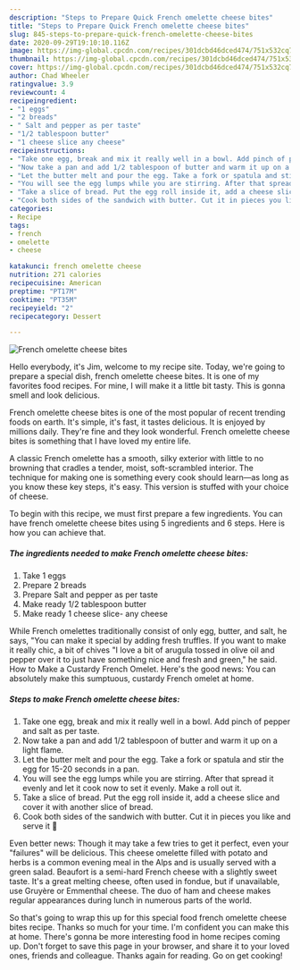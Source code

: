 ```yaml
---
description: "Steps to Prepare Quick French omelette cheese bites"
title: "Steps to Prepare Quick French omelette cheese bites"
slug: 845-steps-to-prepare-quick-french-omelette-cheese-bites
date: 2020-09-29T19:10:10.116Z
image: https://img-global.cpcdn.com/recipes/301dcbd46dced474/751x532cq70/french-omelette-cheese-bites-recipe-main-photo.jpg
thumbnail: https://img-global.cpcdn.com/recipes/301dcbd46dced474/751x532cq70/french-omelette-cheese-bites-recipe-main-photo.jpg
cover: https://img-global.cpcdn.com/recipes/301dcbd46dced474/751x532cq70/french-omelette-cheese-bites-recipe-main-photo.jpg
author: Chad Wheeler
ratingvalue: 3.9
reviewcount: 4
recipeingredient:
- "1 eggs"
- "2 breads"
- " Salt and pepper as per taste"
- "1/2 tablespoon butter"
- "1 cheese slice any cheese"
recipeinstructions:
- "Take one egg, break and mix it really well in a bowl. Add pinch of pepper and salt as per taste."
- "Now take a pan and add 1/2 tablespoon of butter and warm it up on a light flame."
- "Let the butter melt and pour the egg. Take a fork or spatula and stir the egg for 15-20 seconds in a pan."
- "You will see the egg lumps while you are stirring. After that spread it evenly and let it cook now to set it evenly. Make a roll out it."
- "Take a slice of bread. Put the egg roll inside it, add a cheese slice and cover it with another slice of bread."
- "Cook both sides of the sandwich with butter. Cut it in pieces you like and serve it 🙂"
categories:
- Recipe
tags:
- french
- omelette
- cheese

katakunci: french omelette cheese 
nutrition: 271 calories
recipecuisine: American
preptime: "PT17M"
cooktime: "PT35M"
recipeyield: "2"
recipecategory: Dessert

---
```



![French omelette cheese bites](https://img-global.cpcdn.com/recipes/301dcbd46dced474/751x532cq70/french-omelette-cheese-bites-recipe-main-photo.jpg)

Hello everybody, it's Jim, welcome to my recipe site. Today, we're going to prepare a special dish, french omelette cheese bites. It is one of my favorites food recipes. For mine, I will make it a little bit tasty. This is gonna smell and look delicious.

French omelette cheese bites is one of the most popular of recent trending foods on earth. It's simple, it's fast, it tastes delicious. It is enjoyed by millions daily. They're fine and they look wonderful. French omelette cheese bites is something that I have loved my entire life.

A classic French omelette has a smooth, silky exterior with little to no browning that cradles a tender, moist, soft-scrambled interior. The technique for making one is something every cook should learn—as long as you know these key steps, it&#39;s easy. This version is stuffed with your choice of cheese.


To begin with this recipe, we must first prepare a few ingredients. You can have french omelette cheese bites using 5 ingredients and 6 steps. Here is how you can achieve that.

<!--inarticleads1-->

##### The ingredients needed to make French omelette cheese bites:

1. Take 1 eggs
1. Prepare 2 breads
1. Prepare  Salt and pepper as per taste
1. Make ready 1/2 tablespoon butter
1. Make ready 1 cheese slice- any cheese


While French omelettes traditionally consist of only egg, butter, and salt, he says, &#34;You can make it special by adding fresh truffles. If you want to make it really chic, a bit of chives &#34;I love a bit of arugula tossed in olive oil and pepper over it to just have something nice and fresh and green,&#34; he said. How to Make a Custardy French Omelet. Here&#39;s the good news: You can absolutely make this sumptuous, custardy French omelet at home. 

<!--inarticleads2-->

##### Steps to make French omelette cheese bites:

1. Take one egg, break and mix it really well in a bowl. Add pinch of pepper and salt as per taste.
1. Now take a pan and add 1/2 tablespoon of butter and warm it up on a light flame.
1. Let the butter melt and pour the egg. Take a fork or spatula and stir the egg for 15-20 seconds in a pan.
1. You will see the egg lumps while you are stirring. After that spread it evenly and let it cook now to set it evenly. Make a roll out it.
1. Take a slice of bread. Put the egg roll inside it, add a cheese slice and cover it with another slice of bread.
1. Cook both sides of the sandwich with butter. Cut it in pieces you like and serve it 🙂


Even better news: Though it may take a few tries to get it perfect, even your &#34;failures&#34; will be delicious. This cheese omelette filled with potato and herbs is a common evening meal in the Alps and is usually served with a green salad. Beaufort is a semi-hard French cheese with a slightly sweet taste. It&#39;s a great melting cheese, often used in fondue, but if unavailable, use Gruyère or Emmenthal cheese. The duo of ham and cheese makes regular appearances during lunch in numerous parts of the world. 

So that's going to wrap this up for this special food french omelette cheese bites recipe. Thanks so much for your time. I'm confident you can make this at home. There's gonna be more interesting food in home recipes coming up. Don't forget to save this page in your browser, and share it to your loved ones, friends and colleague. Thanks again for reading. Go on get cooking!
